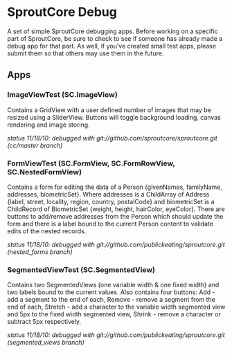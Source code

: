 SproutCore Debug
================

A set of simple SproutCore debugging apps.  Before working on a specific part of SproutCore, be sure to check to see if someone has already made a debug app for that part.  As well, if you've created small test apps, please submit them so that others may use them in the future.

Apps
----


### ImageViewTest (SC.ImageView)

Contains a GridView with a user defined number of images that may be resized using a SliderView.  Buttons will toggle background loading, canvas rendering and image storing.

_status 11/18/10: debugged with git://github.com/sproutcore/sproutcore.git (cc/master branch)_

### FormViewTest (SC.FormView, SC.FormRowView, SC.NestedFormView)

Contains a form for editing the data of a Person {givenNames, familyName, addresses, biometricSet}.  Where addresses is a ChildArray of Address {label, street, locality, region, country, postalCode} and biometricSet is a ChildRecord of BiometricSet {weight, height, hairColor, eyeColor}.  There are buttons to add/remove addresses from the Person which should update the form and there is a label bound to the current Person content to validate edits of the nested records.

_status 11/18/10: debugged with git://github.com/publickeating/sproutcore.git (nested\_forms branch)_

### SegmentedViewTest (SC.SegmentedView)

Contains two SegmentedViews (one variable width & one fixed width) and two labels bound to the current values. Also contains four buttons: Add - add a segment to the end of each, Remove - remove a segment from the end of each, Stretch - add a character to the variable width segmented view and 5px to the fixed width segmented view, Shrink - remove a character or subtract 5px respectively.

_status 11/18/10: debugged with git://github.com/publickeating/sproutcore.git (segmented\_views branch)_
